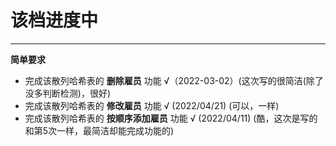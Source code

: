 # 该档进度中

***

**简单要求**
* 完成该散列哈希表的 **删除雇员** 功能 √（2022-03-02）(这次写的很简洁(除了没多判断检测)，很好)
* 完成该散列哈希表的 **修改雇员** 功能 √ (2022/04/21) (可以，一样)
* 完成该散列哈希表的 **按顺序添加雇员** 功能 √ (2022/04/11) (酷，这次是写的和第5次一样，最简洁却能完成功能的)